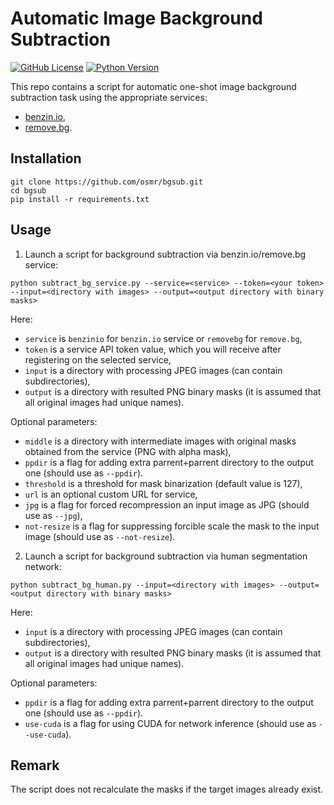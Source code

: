 # Automatic Image Background Subtraction

[![GitHub License](https://img.shields.io/badge/License-MIT-blue.svg)](https://opensource.org/licenses/MIT)
[![Python Version](https://img.shields.io/badge/python-3.7%2C3.8-lightgrey.svg)](https://github.com/osmr/bgsub)

This repo contains a script for automatic one-shot image background subtraction task using the appropriate services:
- [benzin.io](https://benzin.io/),
- [remove.bg](https://www.remove.bg/).

## Installation
```
git clone https://github.com/osmr/bgsub.git
cd bgsub
pip install -r requirements.txt
```

## Usage
1. Launch a script for background subtraction via benzin.io/remove.bg service:
```
python subtract_bg_service.py --service=<service> --token=<your token> --input=<directory with images> --output=<output directory with binary masks>
```
Here:
- `service` is `benzinio` for `benzin.io` service or `removebg` for `remove.bg`,
- `token` is a service API token value, which you will receive after registering on the selected service,
- `input` is a directory with processing JPEG images (can contain subdirectories),
- `output` is a directory with resulted PNG binary masks (it is assumed that all original images had unique names).

Optional parameters:
- `middle` is a directory with intermediate images with original masks obtained from the service (PNG with alpha mask),
- `ppdir` is a flag for adding extra parrent+parrent directory to the output one (should use as `--ppdir`).
- `threshold` is a threshold for mask binarization (default value is 127),
- `url` is an optional custom URL for service,
- `jpg` is a flag for forced recompression an input image as JPG (should use as `--jpg`),
- `not-resize` is a flag for suppressing forcible scale the mask to the input image (should use as `--not-resize`).

2. Launch a script for background subtraction via human segmentation network:
```
python subtract_bg_human.py --input=<directory with images> --output=<output directory with binary masks>
```
Here:
- `input` is a directory with processing JPEG images (can contain subdirectories),
- `output` is a directory with resulted PNG binary masks (it is assumed that all original images had unique names).

Optional parameters:
- `ppdir` is a flag for adding extra parrent+parrent directory to the output one (should use as `--ppdir`).
- `use-cuda` is a flag for using CUDA for network inference (should use as `--use-cuda`).

## Remark

The script does not recalculate the masks if the target images already exist.
